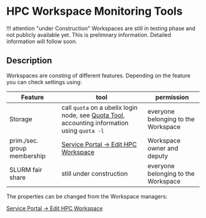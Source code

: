 # HPC Workspace Monitoring Tools

!!! attention "under Construction"
    Workspaces are still in testing phase and not publicly available yet.
    This is prelimnary information.
    Detailed information will follow soon.

## Description
Workspaces are consting of different features. Depending on the feature you can check settings using:

| Feature | tool | permission |
|---------|------|------------|
| Storage | call `quota` on a ubelix login node, see [Quota Tool](../file-system/quota.md#display-quota-information), accounting information using `quota -l` | everyone belonging to the Workspace |
| prim./sec. group membership | [Service Portal -> Edit HPC Workspace](https://serviceportal.unibe.ch/sp?id=sc_cat_item&sys_id=da846d3c1b9f9810f32fdc6a9b4bcbbd&sysparm_category=6c6ba9631b88ac5023a5dd318b4bcb76) | Workspace owner and deputy |
| SLURM fair share | still under construction | everyone belonging to the Workspace |

[//]: # (TODO add fair share note)

The properties can be changed from the Workspace managers:

[Service Portal -> Edit HPC Workspace](https://serviceportal.unibe.ch/sp?id=sc_cat_item&sys_id=da846d3c1b9f9810f32fdc6a9b4bcbbd&sysparm_category=6c6ba9631b88ac5023a5dd318b4bcb76)
